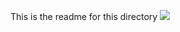 This is the readme for this directory
![](https://shalb.com/wp-content/uploads/2019/11/Devops1-1024x669.jpeg)
